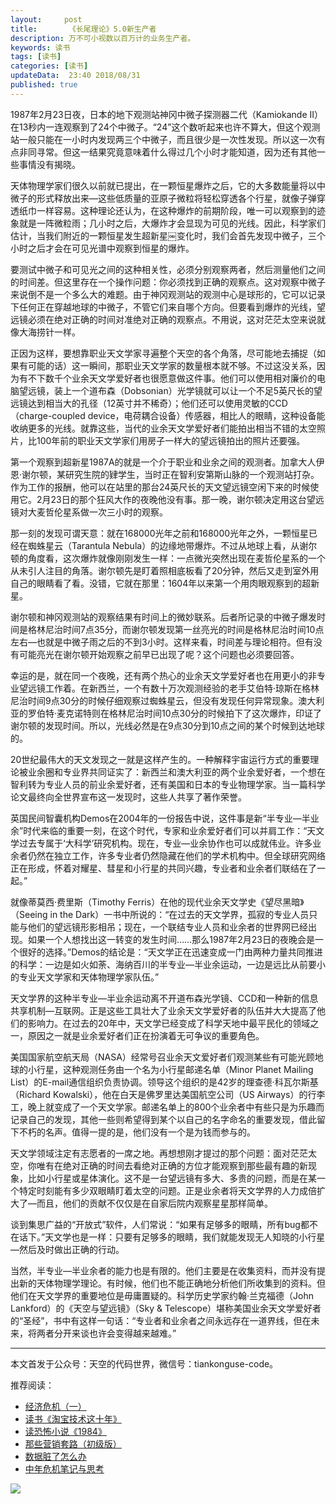 ```yaml
---   
layout:     post  
title:       《长尾理论》5.0新生产者 
description: 万不可小视数以百万计的业务生产者。      
keywords: 读书 
tags: [读书]  
categories: [读书]  
updateData:  23:40 2018/08/31   
published: true   
---  
```



1987年2月23日夜，日本的地下观测站神冈中微子探测器二代（Kamiokande II）在13秒内一连观察到了24个中微子。“24”这个数听起来也许不算大，但这个观测站一般只能在一小时内发现两三个中微子，而且很少是一次性发现。所以这一次有点非同寻常。但这一结果究竟意味着什么得过几个小时才能知道，因为还有其他一些事情没有揭晓。  


天体物理学家们很久以前就已提出，在一颗恒星爆炸之后，它的大多数能量将以中微子的形式释放出来—这些低质量的亚原子微粒将轻松穿透各个行星，就像子弹穿透纸巾一样容易。这种理论还认为，在这种爆炸的前期阶段，唯一可以观察到的迹象就是一阵微粒雨；几小时之后，大爆炸才会显现为可见的光线。因此，科学家们估计，当我们附近的一颗恒星发生超新星￼变化时，我们会首先发现中微子，三个小时之后才会在可见光谱中观察到恒星的爆炸。  


要测试中微子和可见光之间的这种相关性，必须分别观察两者，然后测量他们之间的时间差。但这里存在一个操作问题：你必须找到正确的观察点。这对观察中微子来说倒不是一个多么大的难题。由于神冈观测站的观测中心是球形的，它可以记录下任何正在穿越地球的中微子，不管它们来自哪个方向。但要看到爆炸的光线，望远镜必须在绝对正确的时间对准绝对正确的观察点。不用说，这对茫茫太空来说就像大海捞针一样。  


正因为这样，要想靠职业天文学家寻遍整个天空的各个角落，尽可能地去捕捉（如果有可能的话）这一瞬间，那职业天文学家的数量根本就不够。不过这没关系，因为有不下数千个业余天文学爱好者也很愿意做这件事。他们可以使用相对廉价的电脑望远镜，装上一个道布森（Dobsonian）光学镜就可以让一个不足5英尺长的望远镜达到相当大的孔径（12英寸并不稀奇）；他们还可以使用灵敏的CCD（charge-coupled device，电荷耦合设备）传感器，相比人的眼睛，这种设备能收纳更多的光线。就靠这些，当代的业余天文学爱好者们能拍出相当不错的太空照片，比100年前的职业天文学家们用房子一样大的望远镜拍出的照片还要强。  


第一个观察到超新星1987A的就是一个介于职业和业余之间的观测者。加拿大人伊恩·谢尔顿，某研究生院的肄学生，当时正在智利安第斯山脉的一个观测站打杂。作为工作的报酬，他可以在站里的那台24英尺长的天文望远镜空闲下来的时候使用它。2月23日的那个狂风大作的夜晚他没有事。那一晚，谢尔顿决定用这台望远镜对大麦哲伦星系做一次三小时的观察。  


那一刻的发现可谓天意：就在168000光年之前和168000光年之外，一颗恒星已经在蜘蛛星云（Tarantula Nebula）的边缘地带爆炸。不过从地球上看，从谢尔顿的角度看，这次爆炸就像刚刚发生一样：一点微光突然出现在麦哲伦星系的一个从未引人注目的角落。谢尔顿先是盯着照相底板看了20分钟，然后又走到室外用自己的眼睛看了看。没错，它就在那里：1604年以来第一个用肉眼观察到的超新星。  


谢尔顿和神冈观测站的观察结果有时间上的微妙联系。后者所记录的中微子爆发时间是格林尼治时间7点35分，而谢尔顿发现第一丝亮光的时间是格林尼治时间10点左右—也就是中微子雨之后的不到3小时。这样来看，时间差与理论相符。但有没有可能亮光在谢尔顿开始观察之前早已出现了呢？这个问题也必须要回答。  


幸运的是，就在同一个夜晚，还有两个热心的业余天文学爱好者也在用更小的非专业望远镜工作着。在新西兰，一个有数十万次观测经验的老手艾伯特·琼斯在格林尼治时间9点30分的时候仔细观察过蜘蛛星云，但没有发现任何异常现象。澳大利亚的罗伯特·麦克诺特则在格林尼治时间10点30分的时候拍下了这次爆炸，印证了谢尔顿的发现时间。所以，光线必然是在9点30分到10点之间的某个时候到达地球的。  


20世纪最伟大的天文发现之一就是这样产生的。一种解释宇宙运行方式的重要理论被业余圈和专业界共同证实了：新西兰和澳大利亚的两个业余爱好者，一个想在智利转为专业人员的前业余爱好者，还有美国和日本的专业物理学家。当一篇科学论文最终向全世界宣布这一发现时，这些人共享了著作荣誉。  


英国民间智囊机构Demos在2004年的一份报告中说，这件事是新“半专业—半业余”时代来临的重要一刻，在这个时代，专家和业余爱好者们可以并肩工作：“天文学过去专属于‘大科学’研究机构。现在，专业—业余协作也可以成就伟业。许多业余者仍然在独立工作，许多专业者仍然隐藏在他们的学术机构中。但全球研究网络正在形成，怀着对耀星、彗星和小行星的共同兴趣，专业者和业余者们联结在了一起。”  


就像蒂莫西·费里斯（Timothy Ferris）在他的现代业余天文学史《望尽黑暗》（Seeing in the Dark）一书中所说的：“在过去的天文学界，孤寂的专业人员只能与他们的望远镜形影相吊；现在，一个联结专业人员和业余者的世界网已经出现。如果一个人想找出这一转变的发生时间……那么1987年2月23日的夜晚会是一个很好的选择。”Demos的结论是：“天文学正在迅速变成一门由两种力量共同推进的科学：一边是如火如荼、海纳百川的半专业—半业余运动，一边是远比从前要小的专业天文学家和天体物理学家队伍。”  


天文学界的这种半专业—半业余运动离不开道布森光学镜、CCD和一种新的信息共享机制—互联网。正是这些工具壮大了业余天文学爱好者的队伍并大大提高了他们的影响力。在过去的20年中，天文学已经变成了科学天地中最平民化的领域之一，原因之一就是业余爱好者们正在扮演着无可争议的重要角色。  


美国国家航空航天局（NASA）经常号召业余天文爱好者们观测某些有可能光顾地球的小行星，这种观测任务由一个名为小行星邮递名单（Minor Planet Mailing List）的E-mail通信组织负责协调。领导这个组织的是42岁的理查德·科瓦尔斯基（Richard Kowalski），他在白天是佛罗里达美国航空公司（US Airways）的行李工，晚上就变成了一个天文学家。邮递名单上的800个业余者中有些只是为乐趣而记录自己的发现，其他一些则希望得到某个以自己的名字命名的重要发现，借此留下不朽的名声。值得一提的是，他们没有一个是为钱而参与的。  


天文学领域注定有志愿者的一席之地。再想想刚才提过的那个问题：面对茫茫太空，你唯有在绝对正确的时间去看绝对正确的方位才能观察到那些最有趣的新现象，比如小行星或星体演化。这不是一台望远镜有多大、多贵的问题，而是在某一个特定时刻能有多少双眼睛盯着太空的问题。正是业余者将天文学界的人力成倍扩大了—而且，他们的贡献不仅仅是在自家后院内观察星星那样简单。  


谈到集思广益的“开放式”软件，人们常说：“如果有足够多的眼睛，所有bug都不在话下。”天文学也是一样：只要有足够多的眼睛，我们就能发现无人知晓的小行星—然后及时做出正确的行动。  


当然，半专业—半业余者的能力也是有限的。他们主要是在收集资料，而并没有提出新的天体物理学理论。有时候，他们也不能正确地分析他们所收集到的资料。但他们在天文学界的重要地位是毋庸置疑的。科学历史学家约翰·兰克福德（John Lankford）的《天空与望远镜》（Sky & Telescope）堪称美国业余天文学爱好者的“圣经”，书中有这样一句话：“专业者和业余者之间永远存在一道界线，但在未来，将两者分开来谈也许会变得越来越难。”  


---


本文首发于公众号：天空的代码世界，微信号：tiankonguse-code。  


推荐阅读：  


* [经济危机（一）](https://mp.weixin.qq.com/s/hxO7oR8cLljSClYS-yE6pw)   
* [读书《淘宝技术这十年》](https://mp.weixin.qq.com/s/IeOQGh22U_1TPrf6sYYTkQ)   
* [读恐怖小说《1984》](https://mp.weixin.qq.com/s/q7HL5o_R5cqJc0b9Ll7EMw)    
* [那些营销套路（初级版）](https://mp.weixin.qq.com/s/xdvqZo9ll6kaL66Cdx)   
* [数据脏了怎么办](https://mp.weixin.qq.com/s/Blw4yxmIsE51dzzbNcfFbg)    
* [中年危机笔记与思考](https://mp.weixin.qq.com/s/dFzDtZS0JN6hhpc1DF-e_g)     



![](https://res.tiankonguse.com/images/tiankonguse-support.png) 




